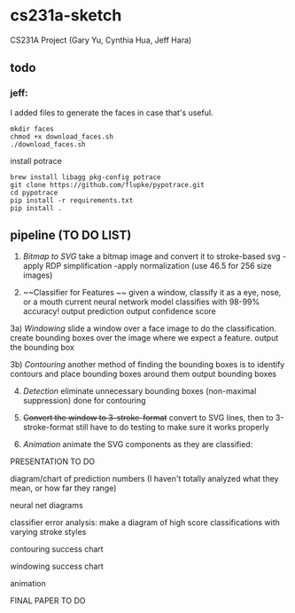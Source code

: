 # cs231a-sketch
CS231A Project (Gary Yu, Cynthia Hua, Jeff Hara)

## todo

### jeff:
I added files to generate the faces in case that's useful.

```
mkdir faces
chmod +x download_faces.sh
./download_faces.sh
```

install potrace
```
brew install libagg pkg-config potrace
git clone https://github.com/flupke/pypotrace.git
cd pypotrace
pip install -r requirements.txt
pip install .
```



## pipeline (TO DO LIST)

1) *Bitmap to SVG*
take a bitmap image and convert it to stroke-based svg
-apply RDP simplification
-apply normalization (use 46.5 for 256 size images)

2) ~~Classifier for Features ~~ given a window, classify it as a eye, nose, or a mouth
current neural network model classifies with 98-99% accuracy!
output prediction
output confidence score

3a) *Windowing*
slide a window over a face image to do the classification. create bounding boxes over the image where we expect a feature.
output the bounding box

3b) *Contouring*
another method of finding the bounding boxes is to identify contours and place bounding boxes around them
output bounding boxes

4) *Detection*
eliminate unnecessary bounding boxes (non-maximal suppression)
done for contouring 

5) ~~Convert the window to 3-stroke-format~~
convert to SVG lines, then to 3-stroke-format
still have to do testing to make sure it works properly

6) *Animation*
animate the SVG components as they are classified:

PRESENTATION TO DO

diagram/chart of prediction numbers (I haven't totally analyzed what they mean, or how far they range)

neural net diagrams

classifier error analysis: make a diagram of high score classifications with varying stroke styles

contouring success chart

windowing success chart

animation

FINAL PAPER TO DO

